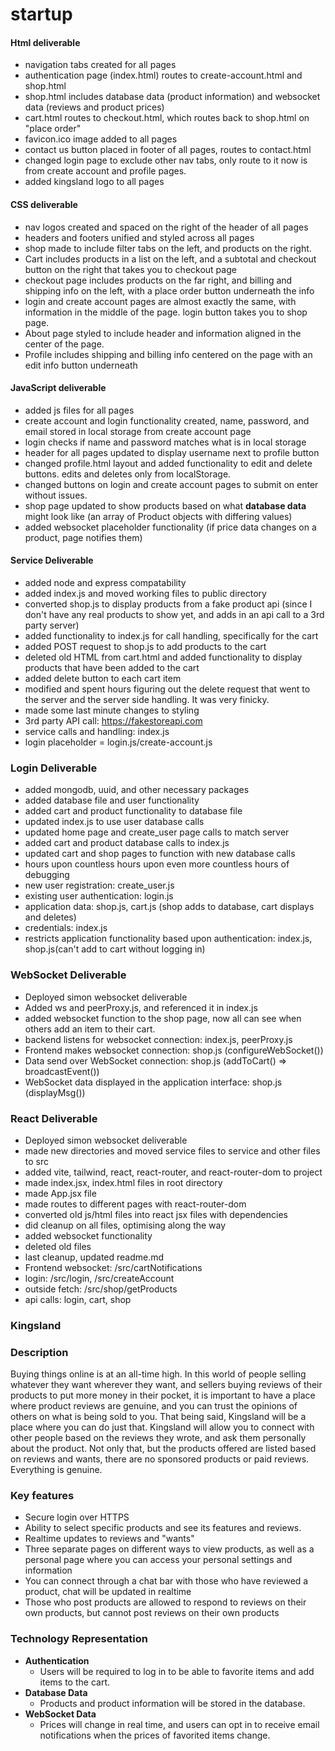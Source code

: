 # startup

#### Html deliverable
- navigation tabs created for all pages
- authentication page (index.html) routes to create-account.html and shop.html
- shop.html includes database data (product information) and websocket data (reviews and product prices)
- cart.html routes to checkout.html, which routes back to shop.html on "place order"
- favicon.ico image added to all pages
- contact us button placed in footer of all pages, routes to contact.html
- changed login page to exclude other nav tabs, only route to it now is from create account and profile pages.
- added kingsland logo to all pages

#### CSS deliverable
- nav logos created and spaced on the right of the header of all pages
- headers and footers unified and styled across all pages
- shop made to include filter tabs on the left, and products on the right.
- Cart includes products in a list on the left, and a subtotal and checkout button on the right that takes you to checkout page
- checkout page includes products on the far right, and billing and shipping info on the left, with a place order button underneath the info
- login and create account pages are almost exactly the same, with information in the middle of the page. login button takes you to shop page.
- About page styled to include header and information aligned in the center of the page.
- Profile includes shipping and billing info centered on the page with an edit info button underneath

#### JavaScript deliverable
- added js files for all pages
- create account and login functionality created, name, password, and email stored in local storage from create account page
- login checks if name and password matches what is in local storage
- header for all pages updated to display username next to profile button
- changed profile.html layout and added functionality to edit and delete buttons. edits and deletes only from localStorage.
- changed buttons on login and create account pages to submit on enter without issues.
- shop page updated to show products based on what **database data** might look like (an array of Product objects with differing values)
- added websocket placeholder functionality (if price data changes on a product, page notifies them)

#### Service Deliverable
- added node and express compatability
- added index.js and moved working files to public directory
- converted shop.js to display products from a fake product api (since I don't have any real products to show yet, and adds in an api call to a 3rd party server)
- added functionality to index.js for call handling, specifically for the cart
- added POST request to shop.js to add products to the cart
- deleted old HTML from cart.html and added functionality to display products that have been added to the cart
- added delete button to each cart item
- modified and spent hours figuring out the delete request that went to the server and the server side handling. It was very finicky.
- made some last minute changes to styling
- 3rd party API call: https://fakestoreapi.com
- service calls and handling: index.js
- login placeholder = login.js/create-account.js

### Login Deliverable
- added mongodb, uuid, and other necessary packages
- added database file and user functionality
- added cart and product functionality to database file
- updated index.js to use user database calls
- updated home page and create_user page calls to match server
- added cart and product database calls to index.js
- updated cart and shop pages to function with new database calls
- hours upon countless hours upon even more countless hours of debugging
- new user registration: create_user.js
- existing user authentication: login.js
- application data: shop.js, cart.js (shop adds to database, cart displays and deletes)
- credentials: index.js
- restricts application functionality based upon authentication: index.js, shop.js(can't add to cart without logging in)

### WebSocket Deliverable
- Deployed simon websocket deliverable
- Added ws and peerProxy.js, and referenced it in index.js
- added websocket function to the shop page, now all can see when others add an item to their cart.
- backend listens for websocket connection: index.js, peerProxy.js
- Frontend makes websocket connection: shop.js (configureWebSocket())
- Data send over WebSocket connection: shop.js (addToCart() => broadcastEvent())
- WebSocket data displayed in the application interface: shop.js (displayMsg())

### React Deliverable
- Deployed simon websocket deliverable
- made new directories and moved service files to service and other files to src
- added vite, tailwind, react, react-router, and react-router-dom to project
- made index.jsx, index.html files in root directory
- made App.jsx file
- made routes to different pages with react-router-dom
- converted old js/html files into react jsx files with dependencies
- did cleanup on all files, optimising along the way
- added websocket functionality
- deleted old files
- last cleanup, updated readme.md
- Frontend websocket: /src/cartNotifications
- login: /src/login, /src/createAccount
- outside fetch: /src/shop/getProducts
- api calls: login, cart, shop

### Kingsland
### Description
Buying things online is at an all-time high. In this world of people selling whatever they want wherever they want, and sellers buying reviews of their products to put more money in their pocket, it is important to have a place where product reviews are genuine, and you can trust the opinions of others on what is being sold to you. That being said, Kingsland will be a place where you can do just that. Kingsland will allow you to connect with other people based on the reviews they wrote, and ask them personally about the product. Not only that, but the products offered are listed based on reviews and wants, there are no sponsored products or paid reviews. Everything is genuine.

### Key features

- Secure login over HTTPS
- Ability to select specific products and see its features and reviews.
- Realtime updates to reviews and "wants"
- Three separate pages on different ways to view products, as well as a personal page where you can access your personal settings and information
- You can connect through a chat bar with those who have reviewed a product, chat will be updated in realtime
- Those who post products are allowed to respond to reviews on their own products, but cannot post reviews on their own products

### Technology Representation
- **Authentication**
  - Users will be required to log in to be able to favorite items and add items to the cart.
- **Database Data**
  - Products and product information will be stored in the database.
- **WebSocket Data**
  - Prices will change in real time, and users can opt in to receive email notifications when the prices of favorited items change.
